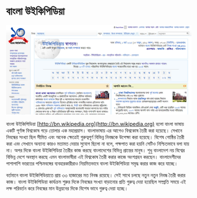# বাংলা উইকিপিডিয়া

![বাংলা উইকিপিডিয়ার প্রধান পাতা](images/bengali-wikipedia-home-page.jpeg)

বাংলা উইকিপিডিয়া [http://bn.wikipedia.org](http://bn.wikipedia.org) হলো বাংলা ভাষায় একটি পূর্ণাঙ্গ বিশ্বকোষ গড়ে তোলার এক মহাপ্রয়াস। বাংলাভাষায় এর আগেও বিশ্বকোষ তৈরী করা হয়েছে। সেখানে নিবন্ধের সংখ্যা ছিল সীমিত এবং অনেক ক্ষেত্রেই গুরুত্বপূর্ণ বিভিন্ন নিবন্ধকে উপেক্ষা করা হয়েছে। বিশেষ গোষ্ঠির তৈরী করা এবং সেখানে অন্যান্য কারও মতামত দেয়ার সুযোগ ছিলো না বলে, পক্ষপাত করা হয়নি সেটিও নিশ্চিতভাবে বলা যায় না। অপর দিকে বাংলা উইকিপিডিয়া তৈরীর কাজ করছে বাংলাদেশের বিভিন্ন প্রান্তের মানুষ। শুধু বাংলাদেশ নয় বিশ্বের বিভিন্ন দেশে অবস্থান করছে এমন বাংলাভাষীরা এই বিশ্বকোষ তৈরী করার কাজে অংশগ্রহন করছেন। বাংলাদেশীদের পাশাপাশি ভারতের পশ্চিমবঙ্গের ব্যবহারকারীরাও নিয়মিতভাবে বাংলা উইকিপিডিয়া সমৃদ্ধ করার কাজ করে যাচ্ছে।

বর্তমানে বাংলা উইকিপিডিয়াতে প্রায় ৩৩ হাজারের মত নিবন্ধ রয়েছে। সেই সাথে চলছে নতুন নতুন নিবন্ধ তৈরী করার কাজ। বাংলা উইকিপিডিয়া কার্যক্রম শুরুর দিকে নিবন্ধের সংখ্যা বাড়ানোর প্রতি গুরুত্ব দেয়া হয়েছিল সম্প্রতি সময়ে এই লক্ষ পরিবর্তন করে নিবন্ধের মান উন্নয়নের দিকে বিশেষ ভাবে গুরুত্ব দেয়া হচ্ছে।

